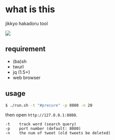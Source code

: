 # what is this

jikkyo hakadoru tool

![](https://pbs.twimg.com/media/Cv8Hz2lUkAA5i-U.jpg:large)

## requirement

- (ba)sh
- twurl
- jq (1.5+)
- web browser

## usage

```bash
$ ./run.sh -t "#precure" -p 8080 -n 20
```

then open `http://127.0.0.1:8080`.


```
-t    track word (search query)
-p    port number (default: 8080)
-n    the num of tweet (old tweets be deleted)
```

